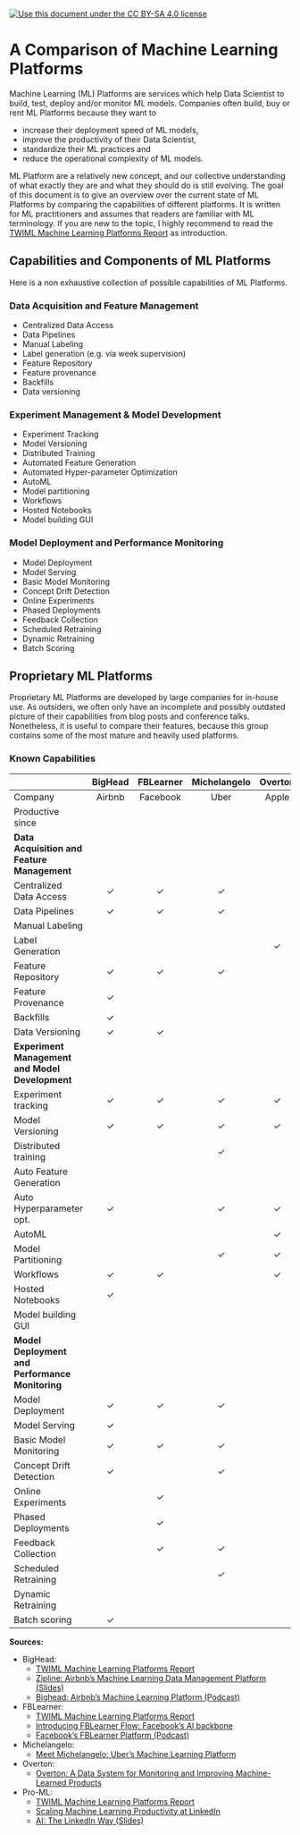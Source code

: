 [![Use this document under the CC BY-SA 4.0 license](https://i.creativecommons.org/l/by-sa/4.0/80x15.png)](http://creativecommons.org/licenses/by-sa/4.0/)

# A Comparison of Machine Learning Platforms

Machine Learning (ML) Platforms are services which help Data Scientist
to build, test, deploy and/or monitor ML models.
Companies often build, buy or rent ML Platforms because they want to

* increase their deployment speed of ML models, 
* improve the productivity of their Data Scientist,
* standardize their ML practices and
* reduce the operational complexity of ML models.

ML Platform are a relatively new concept, and our collective understanding of what exactly 
they are and what they should do is still evolving. The goal of this document is to give an 
overview over the current state of ML Platforms by comparing the capabilities of different 
platforms. It is written for ML practitioners and assumes that readers are familiar with ML 
terminology. If you are new to the topic, I highly recommend to read the 
[TWIML Machine Learning Platforms Report][TWIML Report] as introduction.


## Capabilities and Components of ML Platforms

Here is a non exhaustive collection of possible capabilities of ML Platforms.

### Data Acquisition and Feature Management 
  - Centralized Data Access 
  - Data Pipelines 
  - Manual Labeling 
  - Label generation (e.g. via week supervision) 
  - Feature Repository 
  - Feature provenance 
  - Backfills
  - Data versioning 

### Experiment Management & Model Development 
  - Experiment Tracking 
  - Model Versioning
  - Distributed Training 
  - Automated Feature Generation 
  - Automated Hyper-parameter Optimization 
  - AutoML 
  - Model partitioning 
  - Workflows 
  - Hosted Notebooks 
  - Model building GUI 

### Model Deployment and Performance Monitoring 
  - Model Deployment 
  - Model Serving 
  - Basic Model Monitoring 
  - Concept Drift Detection 
  - Online Experiments
  - Phased Deployments 
  - Feedback Collection
  - Scheduled Retraining
  - Dynamic Retraining 
  - Batch Scoring 



## Proprietary ML Platforms

Proprietary ML Platforms are developed by large companies for in-house use. 
As outsiders, we often only have an incomplete and possibly outdated picture of their 
capabilities from blog posts and conference talks.
Nonetheless, it is useful to compare their features, because this group contains 
some of the most mature and heavily used platforms.


### Known Capabilities

|                          | BigHead | FBLearner | Michelangelo | Overton | Pro-ML   |
| ------------------------ | :-----: | :-------: | :----------: | :-----: | :----:   |
| Company                  | Airbnb  | Facebook  | Uber         | Apple   | LinkedIn |
| Productive since         |         |           |              |         |          |
| **Data Acquisition and Feature Management** |
| Centralized Data Access  | ✓       | ✓         | ✓            |         |          |
| Data Pipelines           | ✓       | ✓         | ✓            |         |          |
| Manual Labeling          |         |           |              |         |          |
| Label Generation         |         |           |              | ✓       |          |
| Feature Repository       | ✓       | ✓         | ✓            |         | ✓        |
| Feature Provenance       | ✓       |           |              |         |          |
| Backfills                | ✓       |           |              |         |          |
| Data Versioning          | ✓       | ✓         |              |         |          |
| **Experiment Management and Model Development** |
| Experiment tracking      | ✓       | ✓         | ✓            | ✓       | ✓        |
| Model Versioning         | ✓       | ✓         | ✓            | ✓       | ✓        |
| Distributed training     |         |           | ✓            |         | ✓        |
| Auto Feature Generation  |         |           |              |         |          |
| Auto Hyperparameter opt. | ✓       |           | ✓            | ✓       |          |
| AutoML                   |         |           |              | ✓       |          |
| Model Partitioning       |         |           | ✓            | ✓       |          |
| Workflows                | ✓       | ✓         |              | ✓       |          |
| Hosted Notebooks         | ✓       |           |              |         |          |
| Model building GUI       |         |           |              |         |          |
| **Model Deployment and Performance Monitoring** |
| Model Deployment         | ✓       | ✓         | ✓            |         | ✓        |
| Model Serving            | ✓       |           |              |         |          |
| Basic Model Monitoring   | ✓       | ✓         | ✓            |         | ✓        | 
| Concept Drift Detection  | ✓       |           | ✓            |         |          |
| Online Experiments       |         | ✓         |              |         | ✓        |
| Phased Deployments       |         | ✓         |              |         | ✓        |
| Feedback Collection      |         | ✓         | ✓            |         |          |
| Scheduled Retraining     |         |           | ✓            |         |          |
| Dynamic Retraining       |         |           |              |         |          |
| Batch scoring            | ✓       |           |              |         |          |

**Sources:**
+ BigHead: 
  - [TWIML Machine Learning Platforms Report][TWIML Report]
  - [Zipline: Airbnb’s Machine Learning Data Management Platform (Slides)](https://www.slideshare.net/databricks/zipline-airbnbs-machine-learning-data-management-platform-with-nikhil-simha-and-andrew-hoh)
  - [Bighead: Airbnb’s Machine Learning Platform (Podcast)](https://twimlai.com/twiml-talk-198-bighead-airbnbs-machine-learning-platform-with-atul-kale)
+ FBLearner:
  - [TWIML Machine Learning Platforms Report][TWIML Report]
  - [Introducing FBLearner Flow: Facebook’s AI backbone](https://engineering.fb.com/core-data/introducing-fblearner-flow-facebook-s-ai-backbone/)
  - [Facebook’s FBLearner Platform (Podcast)](https://twimlai.com/twiml-talk-197-facebooks-fblearner-platform-with-aditya-kalro/)
+ Michelangelo:
  - [Meet Michelangelo: Uber’s Machine Learning Platform](https://eng.uber.com/michelangelo-machine-learning-platform/)
+ Overton:
  - [Overton: A Data System for Monitoring and Improving Machine-Learned Products](https://arxiv.org/abs/1909.05372)
+ Pro-ML:
  - [TWIML Machine Learning Platforms Report][TWIML Report]
  - [Scaling Machine Learning Productivity at LinkedIn](https://engineering.linkedin.com/blog/2019/01/scaling-machine-learning-productivity-at-linkedin)
  - [AI: The LinkedIn Way (Slides)](http://research.baidu.com/Public/ueditor/upload/file/20181015/1539593235969371.pdf)


[TWIML Report]: https://twimlai.com/mlplatforms-ebook/
